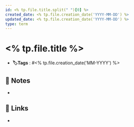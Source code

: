 ```yaml
---
id: <% tp.file.title.split(" ")[0] %>
created_date: <% tp.file.creation_date('YYYY-MM-DD') %>
updated_date: <% tp.file.creation_date('YYYY-MM-DD') %>
type: term
---
```


#  <% tp.file.title %>
- **🏷️Tags** :   #<% tp.file.creation_date('MM-YYYY') %> 
[ ](#anki-card)
## 📝 Notes
- 
## 🔗 Links
- 
